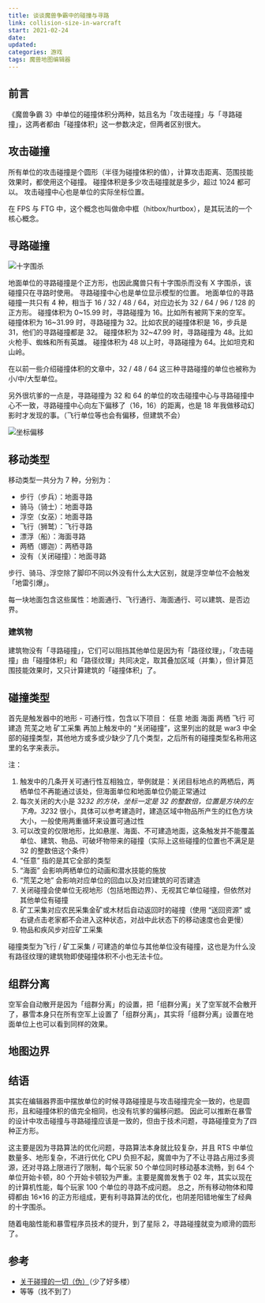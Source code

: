 ```yaml
---
title: 谈谈魔兽争霸中的碰撞与寻路
link: collision-size-in-warcraft
start: 2021-02-24
date: 
updated: 
categories: 游戏
tags: 魔兽地图编辑器
---
```


## 前言

《魔兽争霸 3》中单位的碰撞体积分两种，姑且名为「攻击碰撞」与「寻路碰撞」，这两者都由「碰撞体积」这一参数决定，但两者区别很大。

<!-- more -->

## 攻击碰撞

所有单位的攻击碰撞是个圆形（半径为碰撞体积的值），计算攻击距离、范围技能效果时，都使用这个碰撞。
碰撞体积是多少攻击碰撞就是多少，超过 1024 都可以。
攻击碰撞中心也是单位的实际坐标位置。

在 FPS 与 FTG 中，这个概念也叫做命中框（hitbox/hurtbox），是其玩法的一个核心概念。

## 寻路碰撞

![十字围杀](https://i.loli.net/2021/05/07/V2xUjsWgoR51IqK.png)

地面单位的寻路碰撞是个正方形，也因此魔兽只有十字围杀而没有 X 字围杀，该碰撞只在寻路时使用。
寻路碰撞中心也是单位显示模型的位置。
地面单位的寻路碰撞一共只有 4 种，相当于 16 / 32 / 48 / 64，对应边长为 32 / 64 / 96 / 128 的正方形。
碰撞体积为 0~15.99 时，寻路碰撞为 16。比如所有被网下来的空军。
碰撞体积为 16~31.99 时，寻路碰撞为 32。比如农民的碰撞体积是 16，步兵是 31，他们的寻路碰撞都是 32。
碰撞体积为 32~47.99 时，寻路碰撞为 48。比如火枪手、蜘蛛和所有英雄。
碰撞体积为 48 以上时，寻路碰撞为 64。比如坦克和山岭。

在以前一些介绍碰撞体积的文章中，32 / 48 / 64 这三种寻路碰撞的单位也被称为小/中/大型单位。

另外很坑爹的一点是，寻路碰撞为 32 和 64 的单位的攻击碰撞中心与寻路碰撞中心不一致，寻路碰撞中心向左下偏移了（16，16）的距离，也是 18 年我做移动幻影时才发现的事。（飞行单位等也会有偏移，但建筑不会）

![坐标偏移](https://i.loli.net/2021/05/07/mkI7HxX1blnz4cd.png)

## 移动类型

移动类型一共分为 7 种，分别为：

- 步行（步兵）：地面寻路
- 骑马（骑士）：地面寻路
- 浮空（女巫）：地面寻路
- 飞行（狮鹫）：飞行寻路
- 漂浮（船）：海面寻路
- 两栖（娜迦）：两栖寻路
- 没有（关闭碰撞）：地面寻路

步行、骑马、浮空除了脚印不同以外没有什么太大区别，就是浮空单位不会触发「地雷引爆」。

每一块地面包含这些属性：地面通行、飞行通行、海面通行、可以建筑、是否边界。

### 建筑物

建筑物没有「寻路碰撞」，它们可以阻挡其他单位是因为有「路径纹理」，「攻击碰撞」由「碰撞体积」和「路径纹理」共同决定，取其叠加区域（并集），但计算范围技能效果时，又只计算建筑的「碰撞体积」了。

## 碰撞类型

首先是触发器中的地形 - 可通行性，包含以下项目：
任意
地面
海面
两栖
飞行
可建造
荒芜之地
矿工采集
再加上触发中的 “关闭碰撞”，这里列出的就是 war3 中全部的碰撞类型，其他地方或多或少缺少了几个类型，之后所有的碰撞类型名称用这里的名字来表示。

注：

1. 触发中的几条开关可通行性互相独立，举例就是：关闭目标地点的两栖后，两栖单位不再能通过该处，但海面单位和地面单位仍能正常通过
2. 每次关闭的大小是 32*32 的方块，坐标一定是 32 的整数倍，位置是方块的左下角。32*32 很小，具体可以参考建造时，建造区域中物品所产生的红色方块大小，一般使用两重循环来设置可通过性
3. 可以改变的仅限地形，比如悬崖、海面、不可建造地面，这条触发并不能覆盖单位、建筑、物品、可破坏物带来的碰撞（实际上这些碰撞的位置也不满足是 32 的整数倍这个条件）
4. “任意” 指的是其它全部的类型
5. “海面” 会影响两栖单位的动画和潜水技能的施放
6. “荒芜之地” 会影响对应单位的回血以及对应建筑的可否建造
7. 关闭碰撞会使单位无视地形（包括地图边界）、无视其它单位碰撞，但依然对其他单位有碰撞
8. 矿工采集对应农民采集金矿或木材后自动返回时的碰撞（使用 “送回资源” 或右键点击老家都不会进入这种状态，对战中此状态下的移动速度也会更慢）
9. 物品和疾风步对应矿工采集

碰撞类型为飞行 / 矿工采集 / 可建造的单位与其他单位没有碰撞，这也是为什么没有路径纹理的建筑物即使碰撞体积不小也无法卡位。

## 组群分离

空军会自动散开是因为「组群分离」的设置，把「组群分离」关了空军就不会散开了，暴雪本身只在所有空军上设置了「组群分离」，其实将「组群分离」设置在地面单位上也可以看到同样的效果。

## 地图边界

## 结语

其实在编辑器界面中摆放单位的时候寻路碰撞是与攻击碰撞完全一致的，也是圆形，且和碰撞体积的值完全相同，也没有坑爹的偏移问题。
因此可以推断在暴雪的设计中攻击碰撞与寻路碰撞应该是一致的，但由于技术问题，寻路碰撞变为了四种正方形。

这主要是因为寻路算法的优化问题，寻路算法本身就比较复杂，并且 RTS 中单位数量多、地形复杂，不进行优化 CPU 负担不起，魔兽中为了不让寻路占用过多资源，还对寻路上限进行了限制，每个玩家 50 个单位同时移动基本流畅，到 64 个单位开始卡顿，80 个开始卡顿较为严重。主要是魔兽发售于 02 年，其实以现在的计算机性能，每个玩家 100 个单位的寻路不成问题。
总之，所有移动物体和障碍都由 16×16 的正方形组成，更有利寻路算法的优化，也阴差阳错地催生了经典的十字围杀。

随着电脑性能和暴雪程序员技术的提升，到了星际 2，寻路碰撞就变为顺滑的圆形了。

## 参考

- [关于碰撞的一切（伪）](https://tieba.baidu.com/p/4673427498)（少了好多楼）
- 等等（找不到了）
